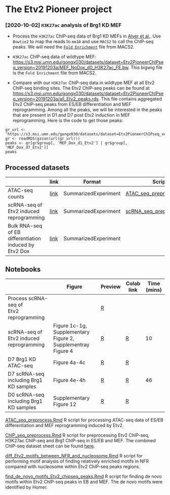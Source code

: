 # The Etv2 Pioneer project


### [2020-10-02] `H3K27ac` analysis of Brg1 KD MEF

* Process the `H3K27ac` ChIP-seq data of Brg1 KD MEFs in [Alver et al.](https://www.nature.com/articles/ncomms14648#Sec6).  Use `Bowtie2` to map the reads to `mm10` and use `MACS2` to call the ChIP-seq peaks.  We will need the [`Fold Enrichment`](https://github.com/macs3-project/MACS/wiki/Build-Signal-Track) file from MACS2.

* `H3K27ac` ChIP-seq data of wildtype MEF: https://s3.msi.umn.edu/gongx030/datasets/dataset=Etv2PioneerChIPseq_version=20191203a/MEF_NoDox_d0_H3K27ac_FE.bw.  This bigwig file is the `Fold Enrichment` file from MACS2. 

* Compare with our `H3K27ac` ChIP-seq data in wildtype MEF at all Etv2 ChIP-seq binding sites.  The Etv2 ChIP-seq peaks can be found at https://s3.msi.umn.edu/gongx030/datasets/dataset=Etv2PioneerChIPseq_version=20191203a/all_Etv2_peaks.rds. This file contains aggregated Etv2 ChIP-seq peaks from ES/EB differentiation and MEF reprogramming.  Among all the peaks, we will be interested in the peaks that are present in D1 and D7 post Etv2 induction in MEF reprogramming.  Here is the code to get those peaks:

```
gr_url <- 'https://s3.msi.umn.edu/gongx030/datasets/dataset=Etv2PioneerChIPseq_version=20191203a/all_Etv2_peaks.rds' 
gr <- readRDS(gzcon(url(gr_url)))
peaks <- gr[gr$group[, 'MEF_Dox_d1_Etv2'] | gr$group[, 'MEF_Dox_d7_Etv2']]
peaks
```

## Processed datasets

| | link | Format | Script | 
| --- | --- | --- | --- | 
| ATAC-seq counts | [link](https://s3.msi.umn.edu/gongx030/datasets/dataset=Etv2ATAC_version=20190228a/all_ATAC.rds) | SummarizedExperiment | [ATAC_seq_preprocess.Rmd](ATAC_seq_preprocess.Rmd) |
| scRNA-seq of Etv2 induced reprogramming | [link](https://s3.msi.umn.edu/gongx030/etv2_pioneer/data/processed_Etv2_scRNAseq.rds) | SummarizedExperiment | [scRNA_seq_preprocess.Rmd](scRNA_seq_preprocess.Rmd) |
| Bulk RNA-seq of EB differentiation induced by Etv2 Dox | [link](https://s3.msi.umn.edu/gongx030/datasets/dataset=Etv2RNA-seq_version=20190909a/se.rds) | SummarizedExperiment | |

## Notebooks

|  | Figure | Preview | Colab link | Time (mins) |
| --- | --- | --- | --- | --- |
| Process scRNA-seq of<br> Etv2 reprogramming | | [R](scRNA_seq_preprocess.Rmd) |  | | |
| scRNA-seq of Etv2 induced reprogramming | Figure 1c-1g, Supplementary Figure 2, Supplementray Figure 4 | [R](scRNA_seq.ipynb) | [R](https://colab.research.google.com/github/gongx030/etv2_pioneer/blob/master/scRNA_seq.ipynb) | 10 |
| D7 Brg1 KD ATAC-seq | Figure 4a-4c | [R](Brg1_KD_sustained_Etv2_peaks.ipynb) | [R](https://colab.research.google.com/github/gongx030/etv2_pioneer/blob/master/Brg1_KD_sustained_Etv2_peaks.ipynb) |  |
| D7 scRNA-seq including Brg1 KD samples | Figure 4e-4h | [R](Brg1KD_scRNA_seq_D7.ipynb) | [R](https://colab.research.google.com/github/gongx030/etv2_pioneer/blob/master/Brg1KD_scRNA_seq_D7.ipynb) | 46 |
| D0 scRNA-seq including Brg1 KD samples | Supplementary Figure 12 | [R](Brg1KD_scRNA_seq_D0.ipynb) | [R](https://colab.research.google.com/github/gongx030/etv2_pioneer/blob/master/Brg1KD_scRNA_seq_D0.ipynb) |  |



[ATAC_seq_preprocess.Rmd](ATAC_seq_preprocess.Rmd) R script for processing ATAC-seq data of ES/EB differentiation and MEF reprogramming induced by Etv2.  

[ChIP_seq_preprocess.Rmd](ChIP_seq_preprocess.Rmd) R script for preprocessing Etv2 ChIP-seq, H3K27ac ChIP-seq and Brg1 ChIP-seq in ES/EB and MEF.  The combined ChIP-seq dataset sheet can be found [here](https://docs.google.com/spreadsheets/d/1UWiduM3Pv-GsVGmfxFApnyVBI1THMR8n8wHg5st3b5c/edit?usp=sharing).  

[diff_Etv2_motifs_between_NFR_and_nucleosome.Rmd](diff_Etv2_motifs_between_NFR_and_nucleosome.Rmd) R script for performing motif analysis of finding relatively enriched motifs in NFR compared with nucleosome within Etv2 ChIP-seq peaks regions. 

[find_de_novo_motifs_Etv2_chipseq_peaks.Rmd](find_de_novo_motifs_Etv2_chipseq_peaks.Rmd) R script for finding de novo motifs within Etv2 ChIP-seq peaks in EB and MEF.  The de novo motifs were identified by Homer. 

